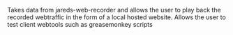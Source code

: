 Takes data from jareds-web-recorder and allows the user to play back the recorded webtraffic in the form of a local hosted website. Allows the user to test client webtools such as greasemonkey scripts
